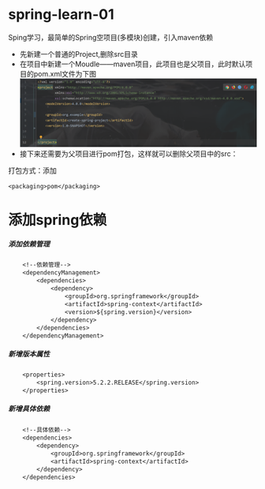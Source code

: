 # spring-learn-01
Sping学习，最简单的Spring空项目(多模块)创建，引入maven依赖
- 先新建一个普通的Project,删除src目录
- 在项目中新建一个Moudle——maven项目，此项目也是父项目，此时默认项目的pom.xml文件为下图
![](https://github.com/Whongxing/spring-learn-01/blob/master/image/maven%E6%A8%A1%E5%9D%97%E5%88%9D%E5%A7%8B%E5%8C%96pom%E6%96%87%E4%BB%B6.PNG)
- 接下来还需要为父项目进行pom打包，这样就可以删除父项目中的src：

打包方式：添加  
```
<packaging>pom</packaging>
```

# 添加spring依赖
#####  添加依赖管理
```
    <!--依赖管理-->
    <dependencyManagement>
        <dependencies>
            <dependency>
                <groupId>org.springframework</groupId>
                <artifactId>spring-context</artifactId>
                <version>${spring.version}</version>
            </dependency>
        </dependencies>
    </dependencyManagement>
```
##### 新增版本属性
```
    <properties>
        <spring.version>5.2.2.RELEASE</spring.version>
    </properties>
```
##### 新增具体依赖
```
    <!--具体依赖-->
    <dependencies>
        <dependency>
            <groupId>org.springframework</groupId>
            <artifactId>spring-context</artifactId>
        </dependency>
    </dependencies>
```
